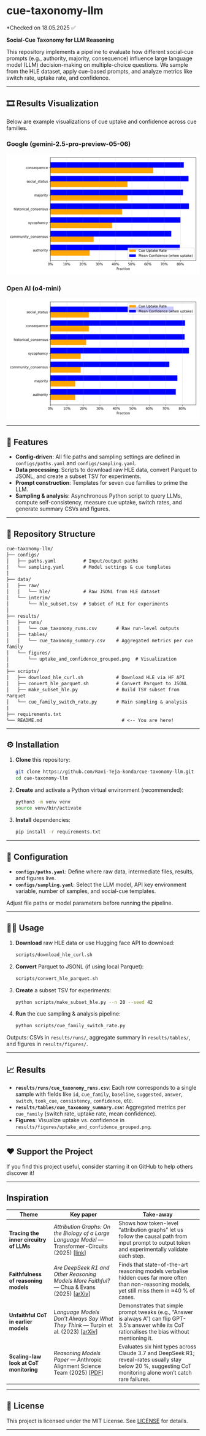 # cue-taxonomy-llm

*Checked on 18.05.2025 ✅ 

**Social-Cue Taxonomy for LLM Reasoning**

This repository implements a pipeline to evaluate how different social-cue prompts (e.g., authority, majority, consequence) influence large language model (LLM) decision-making on multiple-choice questions. We sample from the HLE dataset, apply cue-based prompts, and analyze metrics like switch rate, uptake rate, and confidence.

---

## 🎞️ Results Visualization

Below are example visualizations of cue uptake and confidence across cue families.

### Google (gemini-2.5-pro-preview-05-06)
![Uptake vs Confidence Grouped](results/figures/uptake_and_confidence_grouped_gemini_2_5_pro.png)
### Open AI (o4-mini)
![Uptake vs Confidence Grouped](results/figures/uptake_and_confidence_grouped_openai.png)

---

## 🚀 Features

* **Config-driven**: All file paths and sampling settings are defined in `configs/paths.yaml` and `configs/sampling.yaml`.
* **Data processing**: Scripts to download raw HLE data, convert Parquet to JSONL, and create a subset TSV for experiments.
* **Prompt construction**: Templates for seven cue families to prime the LLM.
* **Sampling & analysis**: Asynchronous Python script to query LLMs, compute self-consistency, measure cue uptake, switch rates, and generate summary CSVs and figures.

---

## 📂 Repository Structure

```
cue-taxonomy-llm/
├── configs/
│   ├── paths.yaml          # Input/output paths
│   └── sampling.yaml       # Model settings & cue templates
│
├── data/
│   ├── raw/
│   │   └── hle/            # Raw JSONL from HLE dataset
│   └── interim/
│       └── hle_subset.tsv  # Subset of HLE for experiments
│
├── results/
│   ├── runs/
│   │   └── cue_taxonomy_runs.csv       # Raw run-level outputs
│   ├── tables/
│   │   └── cue_taxonomy_summary.csv    # Aggregated metrics per cue family
│   └── figures/
│       └── uptake_and_confidence_grouped.png  # Visualization
│
├── scripts/
│   ├── download_hle_curl.sh            # Download HLE via HF API
│   ├── convert_hle_parquet.sh          # Convert Parquet to JSONL
│   ├── make_subset_hle.py              # Build TSV subset from Parquet
│   └── cue_family_switch_rate.py       # Main sampling & analysis 
|
├── requirements.txt
└── README.md                             # <-- You are here!
```

---

## ⚙️ Installation

1. **Clone** this repository:

   ```bash
   git clone https://github.com/Ravi-Teja-konda/cue-taxonomy-llm.git
   cd cue-taxonomy-llm
   ```
2. **Create** and activate a Python virtual environment (recommended):

   ```bash
   python3 -m venv venv
   source venv/bin/activate
   ```
3. **Install** dependencies:

   ```bash
   pip install -r requirements.txt
   ```

---

## 🔧 Configuration

* **`configs/paths.yaml`**: Define where raw data, intermediate files, results, and figures live.
* **`configs/sampling.yaml`**: Select the LLM model, API key environment variable, number of samples, and social-cue templates.

Adjust file paths or model parameters before running the pipeline.

---

## 🏃‍♀️ Usage

1. **Download** raw HLE data or use Hugging face API to download:

   ```bash
   scripts/download_hle_curl.sh
   ```
2. **Convert** Parquet to JSONL (if using local Parquet):

   ```bash
   scripts/convert_hle_parquet.sh
   ```
3. **Create** a subset TSV for experiments:

   ```bash
   python scripts/make_subset_hle.py --n 20 --seed 42
   ```
4. **Run** the cue sampling & analysis pipeline:

   ```bash
   python scripts/cue_family_switch_rate.py
   ```

Outputs: CSVs in `results/runs/`, aggregate summary in `results/tables/`, and figures in `results/figures/`.

---

## 📈 Results

* **`results/runs/cue_taxonomy_runs.csv`**: Each row corresponds to a single sample with fields like `id`, `cue_family`, `baseline`, `suggested`, `answer`, `switch`, `took_cue`, `consistency`, `confidence`, etc.
* **`results/tables/cue_taxonomy_summary.csv`**: Aggregated metrics per `cue_family` (switch rate, uptake rate, mean confidence).
* **Figures**: Visualize uptake vs. confidence in `results/figures/uptake_and_confidence_grouped.png`.

---

## ❤️ Support the Project
If you find this project useful, consider starring it on GitHub to help others discover it!

---

## Inspiration

| Theme                                   | Key paper | Take-away |
|-----------------------------------------|-----------|-----------|
| **Tracing the inner circuitry of LLMs** | *Attribution Graphs: On the Biology of a Large Language Model* — Transformer-Circuits (2025) [[link][1]] | Shows how token-level “attribution graphs” let us follow the causal path from input prompt to output token and experimentally validate each step. |
| **Faithfulness of reasoning models**    | *Are DeepSeek R1 and Other Reasoning Models More Faithful?* — Chua & Evans (2025) [[arXiv][2]] | Finds that state-of-the-art reasoning models verbalise hidden cues far more often than non-reasoning models, yet still miss them in ≈40 % of cases. |
| **Unfaithful CoT in earlier models**    | *Language Models Don’t Always Say What They Think* — Turpin et al. (2023) [[arXiv][3]] | Demonstrates that simple prompt tweaks (e.g., “Answer is always A”) can flip GPT-3.5’s answer while its CoT rationalises the bias without mentioning it. |
| **Scaling-law look at CoT monitoring**  | *Reasoning Models Paper* — Anthropic Alignment Science Team (2025) [[PDF][4]] | Evaluates six hint types across Claude 3.7 and DeepSeek R1; reveal-rates usually stay below 20 %, suggesting CoT monitoring alone won’t catch rare failures. |

[1]: https://transformer-circuits.pub/2025/attribution-graphs/biology.html
[2]: https://arxiv.org/pdf/2501.08156
[3]: https://arxiv.org/pdf/2305.04388
[4]: https://assets.anthropic.com/m/71876fabef0f0ed4/original/reasoning_models_paper.pdf

---

## 📝 License

This project is licensed under the MIT License. See [LICENSE](LICENSE) for details.

---

